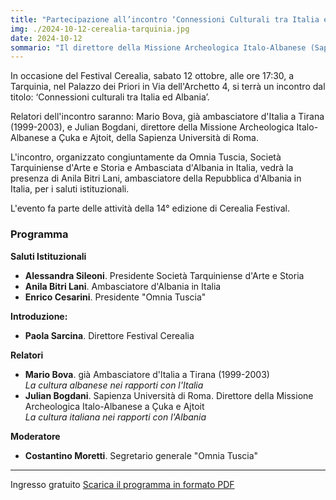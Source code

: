 ```yaml
---
title: "Partecipazione all’incontro ‘Connessioni Culturali tra Italia ed Albania’"
img: ./2024-10-12-cerealia-tarquinia.jpg
date: 2024-10-12
sommario: "Il direttore della Missione Archeologica Italo-Albanese (Sapienza - Istituto Archeologico Albanese) Julian Bogdani parteciperà all'incontro ‘Partecipazione all’incontro Connessioni Culturali tra Italia ed Albania’"
---
```



In occasione del Festival Cerealia, sabato 12 ottobre, alle ore 17:30, a Tarquinia, nel Palazzo dei Priori in Via dell'Archetto 4, si terrà un incontro dal titolo: ‘Connessioni culturali tra Italia ed Albania’.

Relatori dell'incontro saranno: Mario Bova, già ambasciatore d'Italia a Tirana (1999-2003), e Julian Bogdani, direttore della Missione Archeologica Italo-Albanese a Çuka e Ajtoit, della Sapienza Università di Roma.

L'incontro, organizzato congiuntamente da Omnia Tuscia, Società Tarquiniense d'Arte e Storia e Ambasciata d'Albania in Italia, vedrà la presenza di Anila Bitri Lani, ambasciatore della Repubblica d'Albania in Italia, per i saluti istituzionali.

L'evento fa parte delle attività della 14° edizione di Cerealia Festival.

### Programma

**Saluti Istituzionali**

- **Alessandra Sileoni**. Presidente Società Tarquiniense d'Arte e Storia
- **Anila Bitri Lani**. Ambasciatore d'Albania in Italia
- **Enrico Cesarini**. Presidente "Omnia Tuscia"

**Introduzione:**
- **Paola Sarcina**. Direttore Festival Cerealia

**Relatori**
- **Mario Bova**. già Ambasciatore d'ltalia a Tirana (1999-2003)  
  _La cultura albanese nei rapporti con l'Italia_
- **Julian Bogdani**. Sapienza Università di Roma. Direttore della Missione Archeologica Italo-Albanese a Çuka e Ajtoit  
  _La cultura italiana nei rapporti con l'Albania_

**Moderatore**
- **Costantino Moretti**. Segretario generale "Omnia Tuscia"

---

Ingresso gratuito
[Scarica il programma in formato PDF](./2024-10-12-cerealia-tarquinia.pdf)